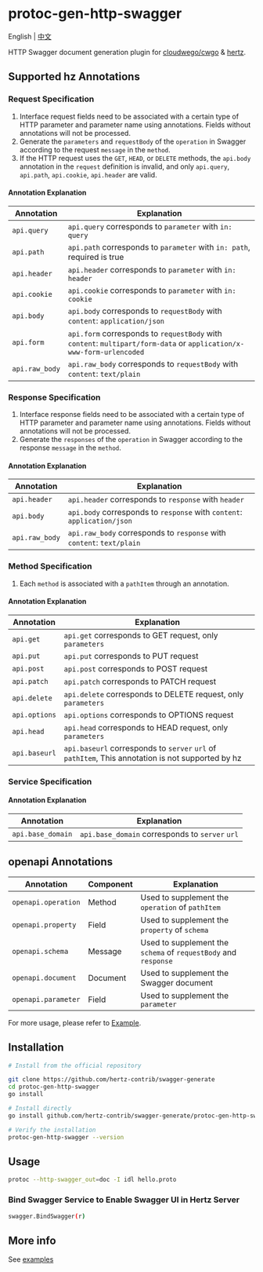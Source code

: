 # protoc-gen-http-swagger

English | [中文](README_CN.md)

HTTP Swagger document generation plugin for [cloudwego/cwgo](https://github.com/cloudwego/cwgo) & [hertz](https://github.com/cloudwego/hertz).

## Supported hz Annotations

### Request Specification

1. Interface request fields need to be associated with a certain type of HTTP parameter and parameter name using annotations. Fields without annotations will not be processed.
2. Generate the `parameters` and `requestBody` of the `operation` in Swagger according to the request `message` in the `method`.
3. If the HTTP request uses the `GET`, `HEAD`, or `DELETE` methods, the `api.body` annotation in the `request` definition is invalid, and only `api.query`, `api.path`, `api.cookie`, `api.header` are valid.

#### Annotation Explanation

| Annotation     | Explanation                                                                                                          |  
|----------------|----------------------------------------------------------------------------------------------------------------------|
| `api.query`    | `api.query` corresponds to `parameter` with `in: query`                                                              |  
| `api.path`     | `api.path` corresponds to `parameter` with `in: path`, required is true                                              |
| `api.header`   | `api.header` corresponds to `parameter` with `in: header`                                                            |       
| `api.cookie`   | `api.cookie` corresponds to `parameter` with `in: cookie`                                                            |
| `api.body`     | `api.body` corresponds to `requestBody` with `content`: `application/json`                                           | 
| `api.form`     | `api.form` corresponds to `requestBody` with `content`: `multipart/form-data` or `application/x-www-form-urlencoded` | 
| `api.raw_body` | `api.raw_body` corresponds to `requestBody` with `content`: `text/plain`                                             | 

### Response Specification

1. Interface response fields need to be associated with a certain type of HTTP parameter and parameter name using annotations. Fields without annotations will not be processed.
2. Generate the `responses` of the `operation` in Swagger according to the response `message` in the `method`.

#### Annotation Explanation

| Annotation     | Explanation                                                             |  
|----------------|-------------------------------------------------------------------------|
| `api.header`   | `api.header` corresponds to `response` with `header`                    |
| `api.body`     | `api.body` corresponds to `response` with `content`: `application/json` |
| `api.raw_body` | `api.raw_body` corresponds to `response` with `content`: `text/plain`   |

### Method Specification

1. Each `method` is associated with a `pathItem` through an annotation.

#### Annotation Explanation

| Annotation    | Explanation                                                                                       |  
|---------------|---------------------------------------------------------------------------------------------------|
| `api.get`     | `api.get` corresponds to GET request, only `parameters `                                          |
| `api.put`     | `api.put` corresponds to PUT request                                                              |
| `api.post`    | `api.post` corresponds to POST request                                                            |
| `api.patch`   | `api.patch` corresponds to PATCH request                                                          |
| `api.delete`  | `api.delete` corresponds to DELETE request, only `parameters`                                     |
| `api.options` | `api.options` corresponds to OPTIONS request                                                      |
| `api.head`    | `api.head` corresponds to HEAD request, only `parameters`                                         |
| `api.baseurl` | `api.baseurl` corresponds to `server` `url` of `pathItem`, This annotation is not supported by hz |

### Service Specification

#### Annotation Explanation

| Annotation        | Explanation                                     |  
|-------------------|-------------------------------------------------|
| `api.base_domain` | `api.base_domain` corresponds to `server` `url` |

## openapi Annotations

| Annotation          | Component | Explanation                                                     |  
|---------------------|-----------|-----------------------------------------------------------------|
| `openapi.operation` | Method    | Used to supplement the `operation` of `pathItem`                |
| `openapi.property`  | Field     | Used to supplement the `property` of `schema`                   |
| `openapi.schema`    | Message   | Used to supplement the `schema` of `requestBody` and `response` |
| `openapi.document`  | Document  | Used to supplement the Swagger document                         |
| `openapi.parameter` | Field     | Used to supplement the `parameter`                              |

For more usage, please refer to [Example](example/idl/hello.proto).

## Installation

```sh
# Install from the official repository

git clone https://github.com/hertz-contrib/swagger-generate
cd protoc-gen-http-swagger
go install

# Install directly
go install github.com/hertz-contrib/swagger-generate/protoc-gen-http-swagger@latest

# Verify the installation
protoc-gen-http-swagger --version
```

## Usage

```sh
protoc --http-swagger_out=doc -I idl hello.proto
```

### Bind Swagger Service to Enable Swagger UI in Hertz Server

```sh
swagger.BindSwagger(r)
```

## More info

See [examples](example/idl/hello.proto)